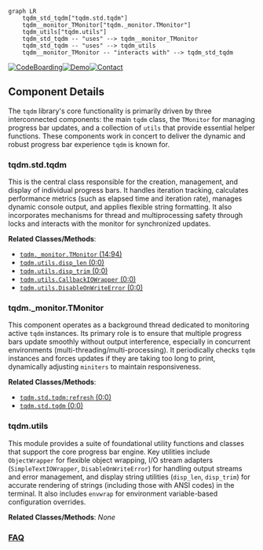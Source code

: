 ```mermaid
graph LR
    tqdm_std_tqdm["tqdm.std.tqdm"]
    tqdm__monitor_TMonitor["tqdm._monitor.TMonitor"]
    tqdm_utils["tqdm.utils"]
    tqdm_std_tqdm -- "uses" --> tqdm__monitor_TMonitor
    tqdm_std_tqdm -- "uses" --> tqdm_utils
    tqdm__monitor_TMonitor -- "interacts with" --> tqdm_std_tqdm
```
[![CodeBoarding](https://img.shields.io/badge/Generated%20by-CodeBoarding-9cf?style=flat-square)](https://github.com/CodeBoarding/CodeBoarding)[![Demo](https://img.shields.io/badge/Try%20our-Demo-blue?style=flat-square)](https://www.codeboarding.org/demo)[![Contact](https://img.shields.io/badge/Contact%20us%20-%20contact@codeboarding.org-lightgrey?style=flat-square)](mailto:contact@codeboarding.org)

## Component Details

The `tqdm` library's core functionality is primarily driven by three interconnected components: the main `tqdm` class, the `TMonitor` for managing progress bar updates, and a collection of `utils` that provide essential helper functions. These components work in concert to deliver the dynamic and robust progress bar experience `tqdm` is known for.

### tqdm.std.tqdm
This is the central class responsible for the creation, management, and display of individual progress bars. It handles iteration tracking, calculates performance metrics (such as elapsed time and iteration rate), manages dynamic console output, and applies flexible string formatting. It also incorporates mechanisms for thread and multiprocessing safety through locks and interacts with the monitor for synchronized updates.


**Related Classes/Methods**:

- <a href="https://github.com/tqdm/tqdm/blob/master/tqdm/_monitor.py#L14-L94" target="_blank" rel="noopener noreferrer">`tqdm._monitor.TMonitor` (14:94)</a>
- <a href="https://github.com/tqdm/tqdm/blob/master/tqdm/utils.py#L0-L0" target="_blank" rel="noopener noreferrer">`tqdm.utils.disp_len` (0:0)</a>
- <a href="https://github.com/tqdm/tqdm/blob/master/tqdm/utils.py#L0-L0" target="_blank" rel="noopener noreferrer">`tqdm.utils.disp_trim` (0:0)</a>
- <a href="https://github.com/tqdm/tqdm/blob/master/tqdm/utils.py#L0-L0" target="_blank" rel="noopener noreferrer">`tqdm.utils.CallbackIOWrapper` (0:0)</a>
- <a href="https://github.com/tqdm/tqdm/blob/master/tqdm/utils.py#L0-L0" target="_blank" rel="noopener noreferrer">`tqdm.utils.DisableOnWriteError` (0:0)</a>


### tqdm._monitor.TMonitor
This component operates as a background thread dedicated to monitoring active `tqdm` instances. Its primary role is to ensure that multiple progress bars update smoothly without output interference, especially in concurrent environments (multi-threading/multi-processing). It periodically checks `tqdm` instances and forces updates if they are taking too long to print, dynamically adjusting `miniters` to maintain responsiveness.


**Related Classes/Methods**:

- <a href="https://github.com/tqdm/tqdm/blob/master/tqdm/std.py#L0-L0" target="_blank" rel="noopener noreferrer">`tqdm.std.tqdm:refresh` (0:0)</a>
- <a href="https://github.com/tqdm/tqdm/blob/master/tqdm/std.py#L0-L0" target="_blank" rel="noopener noreferrer">`tqdm.std.tqdm` (0:0)</a>


### tqdm.utils
This module provides a suite of foundational utility functions and classes that support the core progress bar engine. Key utilities include `ObjectWrapper` for flexible object wrapping, I/O stream adapters (`SimpleTextIOWrapper`, `DisableOnWriteError`) for handling output streams and error management, and display string utilities (`disp_len`, `disp_trim`) for accurate rendering of strings (including those with ANSI codes) in the terminal. It also includes `envwrap` for environment variable-based configuration overrides.


**Related Classes/Methods**: _None_



### [FAQ](https://github.com/CodeBoarding/GeneratedOnBoardings/tree/main?tab=readme-ov-file#faq)